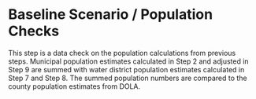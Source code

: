 # Baseline Scenario / Population Checks

This step is a data check on the population calculations from previous steps.
Municipal population estimates calculated in Step 2 and adjusted in Step 9
are summed with water district population estimates calculated in Step 7 and Step 8.
The summed population numbers are compared to the county population estimates from DOLA.
